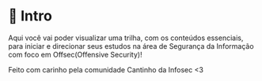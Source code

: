 # 🪼 Intro

Aqui você vai poder visualizar uma trilha, com os conteúdos essenciais, para iniciar e direcionar seus estudos na área de Segurança da Informação com foco em Offsec(Offensive Security)!

Feito com carinho pela comunidade Cantinho da Infosec <3
